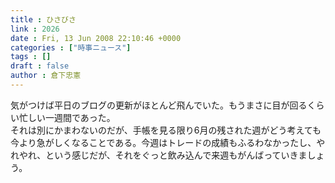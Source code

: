 ```yaml
---
title : ひさびさ
link : 2026
date : Fri, 13 Jun 2008 22:10:46 +0000
categories : ["時事ニュース"]
tags : []
draft : false
author : 倉下忠憲
---
```


気がつけば平日のブログの更新がほとんど飛んでいた。もうまさに目が回るくらい忙しい一週間であった。<BR>それは別にかまわないのだが、手帳を見る限り6月の残された週がどう考えても今より急がしくなることである。今週はトレードの成績もふるわなかったし、やれやれ、という感じだが、それをぐっと飲み込んで来週もがんばっていきましょう。<br><br>
